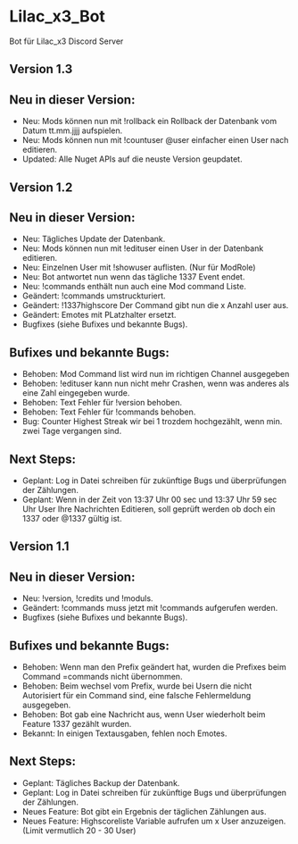 # Lilac_x3_Bot
Bot für Lilac_x3 Discord Server

## Version 1.3
  ## Neu in dieser Version:
  - Neu: Mods können nun mit !rollback ein Rollback der Datenbank vom Datum tt.mm.jjjj aufspielen.
  - Neu: Mods können nun mit !countuser @user einfacher einen User nach editieren.
  - Updated: Alle Nuget APIs auf die neuste Version geupdatet.

## Version 1.2
  ## Neu in dieser Version:
  - Neu: Tägliches Update der Datenbank.
  - Neu: Mods können nun mit !edituser einen User in der Datenbank editieren.
  - Neu: Einzelnen User mit !showuser auflisten. (Nur für ModRole)
  - Neu: Bot antwortet nun wenn das tägliche 1337 Event endet.
  - Neu: !commands enthält nun auch eine Mod command Liste.
  - Geändert: !commands umstruckturiert.
  - Geändert: !1337highscore <Anzahl User> Der Command gibt nun die x Anzahl user aus.
  - Geändert: Emotes mit PLatzhalter ersetzt.
  - Bugfixes (siehe Bufixes und bekannte Bugs).

  ## Bufixes und bekannte Bugs:
  - Behoben: Mod Command list wird nun im richtigen Channel ausgegeben
  - Behoben: !edituser kann nun nicht mehr Crashen, wenn was anderes als eine Zahl eingegeben wurde.
  - Behoben: Text Fehler für !version behoben.
  - Behoben: Text Fehler für !commands behoben.
  - Bug: Counter Highest Streak wir bei 1 trozdem hochgezählt, wenn min. zwei Tage vergangen sind.

  ## Next Steps:
  - Geplant: Log in Datei schreiben für zukünftige Bugs und überprüfungen der Zählungen.
  - Geplant: Wenn in der Zeit von 13:37 Uhr 00 sec und 13:37 Uhr 59 sec Uhr User Ihre Nachrichten Editieren, soll geprüft werden ob doch ein 1337 oder @1337 gültig ist.

## Version 1.1
  ## Neu in dieser Version:
  - Neu: !version, !credits und !moduls.
  - Geändert: !commands muss jetzt mit !commands <ModulName> <Berechtigungsgruppe> aufgerufen werden.  
  - Bugfixes (siehe Bufixes und bekannte Bugs).

  ## Bufixes und bekannte Bugs:
  - Behoben: Wenn man den Prefix geändert hat, wurden die Prefixes beim Command =commands nicht übernommen.
  - Behoben: Beim wechsel vom Prefix, wurde bei Usern die nicht Autorisiert für ein Command sind, eine falsche Fehlermeldung ausgegeben.
  - Behoben: Bot gab eine Nachricht aus, wenn User wiederholt beim Feature 1337 gezählt wurden.
  - Bekannt: In einigen Textausgaben, fehlen noch Emotes.


  ## Next Steps:
  - Geplant: Tägliches Backup der Datenbank.
  - Geplant: Log in Datei schreiben für zukünftige Bugs und überprüfungen der Zählungen.
  - Neues Feature: Bot gibt ein Ergebnis der täglichen Zählungen aus.
  - Neues Feature: Highscoreliste Variable aufrufen um x User anzuzeigen. (Limit vermutlich 20 - 30 User)
